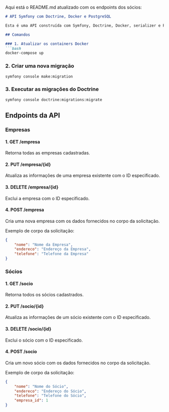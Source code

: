 Aqui está o README.md atualizado com os endpoints dos sócios:

```markdown
# API Symfony com Doctrine, Docker e PostgreSQL

Esta é uma API construída com Symfony, Doctrine, Docker, serializer e PostgreSQL para gerenciar informações de empresas e sócios.

## Comandos

### 1. Atualizar os containers Docker
```bash
docker-compose up
```

### 2. Criar uma nova migração
```bash
symfony console make:migration
```

### 3. Executar as migrações do Doctrine
```bash
symfony console doctrine:migrations:migrate
```

## Endpoints da API

### Empresas

#### 1. GET /empresa

Retorna todas as empresas cadastradas.

#### 2. PUT /empresa/{id}

Atualiza as informações de uma empresa existente com o ID especificado.

#### 3. DELETE /empresa/{id}

Exclui a empresa com o ID especificado.

#### 4. POST /empresa

Cria uma nova empresa com os dados fornecidos no corpo da solicitação.

Exemplo de corpo da solicitação:
```json
{
    "nome": "Nome da Empresa",
    "endereco": "Endereço da Empresa",
    "telefone": "Telefone da Empresa"
}
```

### Sócios

#### 1. GET /socio

Retorna todos os sócios cadastrados.

#### 2. PUT /socio/{id}

Atualiza as informações de um sócio existente com o ID especificado.

#### 3. DELETE /socio/{id}

Exclui o sócio com o ID especificado.

#### 4. POST /socio

Cria um novo sócio com os dados fornecidos no corpo da solicitação.

Exemplo de corpo da solicitação:
```json
{
    "nome": "Nome do Sócio",
    "endereco": "Endereço do Sócio",
    "telefone": "Telefone do Sócio",
    "empresa_id": 1
}
```
